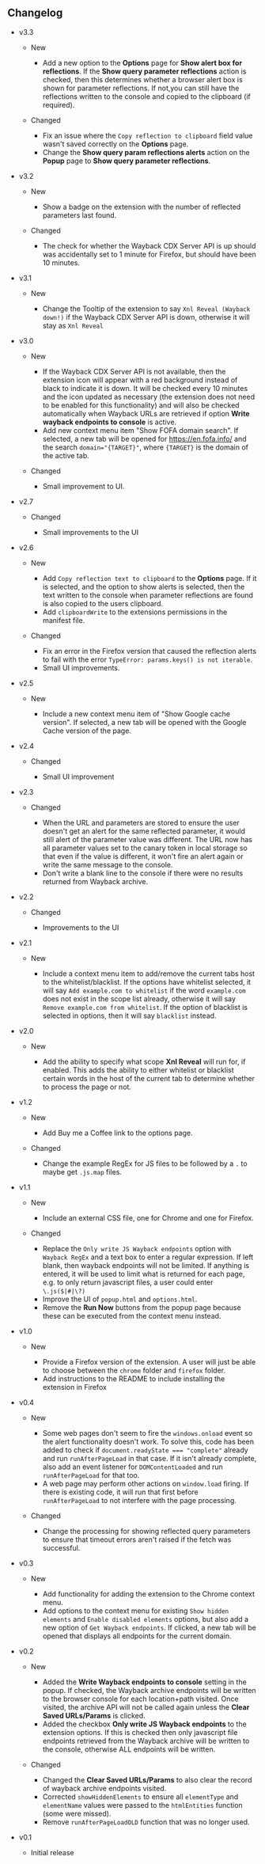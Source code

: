 ## Changelog

- v3.3

  - New

    - Add a new option to the **Options** page for **Show alert box for reflections**. If the **Show query parameter reflections** action is checked, then this determines whether a browser alert box is shown for parameter reflections. If not,you can still have the reflections written to the console and copied to the clipboard (if required).

  - Changed

    - Fix an issue where the `Copy reflection to clipboard` field value wasn't saved correctly on the **Options** page.
    - Change the **Show query param reflections alerts** action on the **Popup** page to **Show query parameter reflections**. 

- v3.2

  - New

    - Show a badge on the extension with the number of reflected parameters last found.

  - Changed

    - The check for whether the Wayback CDX Server API is up should was accidentally set to 1 minute for Firefox, but should have been 10 minutes.

- v3.1 

  - New

    - Change the Tooltip of the extension to say `Xnl Reveal (Wayback down!)` if the Wayback CDX Server API is down, otherwise it will stay as `Xnl Reveal`

- v3.0

  - New

    - If the Wayback CDX Server API is not available, then the extension icon will appear with a red background instead of black to indicate it is down. It will be checked every 10 minutes and the icon updated as necessary (the extension does not need to be enabled for this functionality) and will also be checked automatically when Wayback URLs are retrieved if option **Write wayback endpoints to console** is active.
    - Add new context menu item "Show FOFA domain search". If selected, a new tab will be opened for https://en.fofa.info/ and the search `domain="{TARGET}"`, where `{TARGET}` is the domain of the active tab.

  - Changed

    - Small improvement to UI.

- v2.7

  - Changed

    - Small improvements to the UI

- v2.6

  - New

    - Add `Copy reflection text to clipboard` to the **Options** page. If it is selected, and the option to show alerts is selected, then the text written to the console when parameter reflections are found is also copied to the users clipboard.
    - Add `clipboardWrite` to the extensions permissions in the manifest file.

  - Changed

    - Fix an error in the Firefox version that caused the reflection alerts to fail with the error `TypeError: params.keys() is not iterable`.
    - Small UI improvements.

- v2.5

  - New

    - Include a new context menu item of "Show Google cache version". If selected, a new tab will be opened with the Google Cache version of the page.

- v2.4

  - Changed

    - Small UI improvement

- v2.3

  - Changed

    - When the URL and parameters are stored to ensure the user doesn't get an alert for the same reflected parameter, it would still alert of the parameter value was different. The URL now has all parameter values set to the canary token in local storage so that even if the value is different, it won't fire an alert again or write the same message to the console.
    - Don't write a blank line to the console if there were no results returned from Wayback archive.

- v2.2

  - Changed

    - Improvements to the UI

- v2.1

  - New

    - Include a context menu item to add/remove the current tabs host to the whitelist/blacklist. If the options have whitelist selected, it will say `Add example.com to whitelist` if the word `example.com` does not exist in the scope list already, otherwise it will say `Remove example.com from whitelist`. If the option of blacklist is selected in options, then it will say `blacklist` instead.

- v2.0

  - New

    - Add the ability to specify what scope **Xnl Reveal** will run for, if enabled. This adds the ability to either whitelist or blacklist certain words in the host of the current tab to determine whether to process the page or not.

- v1.2

  - New

    - Add Buy me a Coffee link to the options page.

  - Changed

    - Change the example RegEx for JS files to be followed by a `.` to maybe get `.js.map` files.

- v1.1

  - New

    - Include an external CSS file, one for Chrome and one for Firefox.

  - Changed

    - Replace the `Only write JS Wayback endpoints` option with `Wayback RegEx` and a text box to enter a regular expression. If left blank, then wayback endpoints will not be limited. If anything is entered, it will be used to limit what is returned for each page, e.g. to only return javascript files, a user could enter `\.js($|#|\?)`
    - Improve the UI of `popup.html` and `options.html`.
    - Remove the **Run Now** buttons from the popup page because these can be executed from the context menu instead.

- v1.0

  - New

    - Provide a Firefox version of the extension. A user will just be able to choose between the `chrome` folder and `firefox` folder.
    - Add instructions to the README to include installing the extension in Firefox

- v0.4

  - New

    - Some web pages don't seem to fire the `windows.onload` event so the alert functionality doesn't work. To solve this, code has been added to check if `document.readyState === "complete"` already and run `runAfterPageLoad` in that case. If it isn't already complete, also add an event listener for `DOMContentLoaded` and run `runAfterPageLoad` for that too.
    - A web page may perform other actions on `window.load` firing. If there is existing code, it will run that first before `runAfterPageLoad` to not interfere with the page processing.

  - Changed

    - Change the processing for showing reflected query parameters to ensure that timeout errors aren't raised if the fetch was successful.

- v0.3

  - New

    - Add functionality for adding the extension to the Chrome context menu.
    - Add options to the context menu for existing `Show hidden elements` and `Enable disabled elements` options, but also add a new option of `Get Wayback endpoints`. If clicked, a new tab will be opened that displays all endpoints for the current domain.

- v0.2

  - New

    - Added the **Write Wayback endpoints to console** setting in the popup. If checked, the Wayback archive endpoints will be written to the browser console for each location+path visited. Once visited, the archive API will not be called again unless the **Clear Saved URLs/Params** is clicked.
    - Added the checkbox **Only write JS Wayback endpoints** to the extension options. If this is checked then only javascript file endpoints retrieved from the Wayback archive will be written to the console, otherwise ALL endpoints will be written.

  - Changed

    - Changed the **Clear Saved URLs/Params** to also clear the record of wayback archive endpoints visited.
    - Corrected `showHiddenElements` to ensure all `elementType` and `elementName` values were passed to the `htmlEntities` function (some were missed).
    - Remove `runAfterPageLoadOLD` function that was no longer used.

- v0.1
  - Initial release
